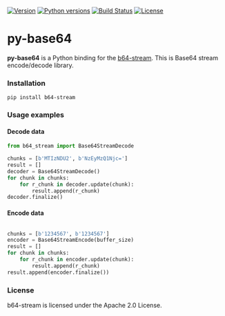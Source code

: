 [![Version](https://img.shields.io/pypi/v/b64-stream)](https://pypi.org/project/b64-stream)
[![Python versions](https://img.shields.io/pypi/pyversions/b64-stream)](https://pypi.org/project/b64-stream)
[![Build Status](https://travis-ci.org/ikrivosheev/py-base64.svg?branch=master)](https://travis-ci.org/ikrivosheev/py-base64)
[![License](https://img.shields.io/pypi/l/b64-stream)](https://pypi.org/project/b64-stream/)


# py-base64

**py-base64** is a Python binding for the [b64-stream](https://github.com/ikrivosheev/base64). 
This is Base64 stream encode/decode library.


### Installation

```
pip install b64-stream
```

### Usage examples

#### Decode data

```python
from b64_stream import Base64StreamDecode

chunks = [b'MTIzNDU2', b'NzEyMzQ1Njc=']
result = []
decoder = Base64StreamDecode()
for chunk in chunks:
    for r_chunk in decoder.update(chunk):
        result.append(r_chunk)
decoder.finalize()
```

#### Encode data

```python

chunks = [b'1234567', b'1234567']
encoder = Base64StreamEncode(buffer_size)
result = []
for chunk in chunks:
    for r_chunk in encoder.update(chunk):
        result.append(r_chunk)
result.append(encoder.finalize())
```

### License
b64-stream is licensed under the Apache 2.0 License.

